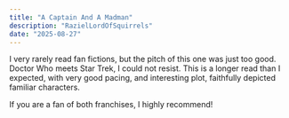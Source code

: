 ```yaml
---
title: "A Captain And A Madman"
description: "RazielLordOfSquirrels"
date: "2025-08-27"
---
```


I very rarely read fan fictions, but the pitch of this one was just too good.
Doctor Who meets Star Trek, I could not resist. This is a longer read than I
expected, with very good pacing, and interesting plot, faithfully depicted
familiar characters.

If you are a fan of both franchises, I highly recommend!
